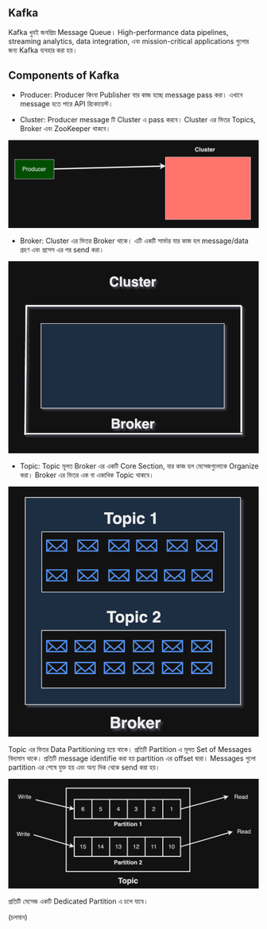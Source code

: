 ## Kafka

Kafka খুবই জনপ্রিয় Message Queue। High-performance data pipelines, streaming analytics, data integration, এবং mission-critical applications গুলোর জন্য Kafka ব্যবহার করা হয়। 

## Components of Kafka

- Producer: Producer কিংবা Publisher যার কাজ হচ্ছে message pass করা। এখানে message হতে পারে API রিকোয়েস্ট।

- Cluster: Producer message টি Cluster এ pass করবে। Cluster এর ভিতর Topics, Broker এবং ZooKeeper থাকবে।

<p align="center">
  <img src="./images/cluster.png" alt="Cluster">
</p>

- Broker: Cluster এর ভিতর Broker থাকে। এটি একটি সার্ভার যার কাজ হল message/data গ্রহণ এবং প্রসেস এর পর send করা। 

<p align="center">
  <img src="./images/broker.png" alt="Broker">
</p>

- Topic: Topic মূলত Broker এর একটি Core Section, যার কাজ হল মেসেজগুলোকে Organize করা। Broker এর ভিতর এক বা একাধিক Topic থাকবে।

<p align="center">
  <img src="./images/topic.png" alt="Topic">
</p>

Topic এর ভিতর Data Partitioning হয়ে থাকে। প্রতিটি Partition এ মূলত Set of Messages বিদ্যমান থাকে। প্রতিটি message identifie করা হয় partition এর offset দ্বারা। Messages গুলো partition এর শেষে যুক্ত হয় এবং অন্য দিক থেকে send করা হয়।

<p align="center">
  <img src="./images/partition.png" alt="Partition">
</p>

প্রতিটি মেসেজ একটি Dedicated Partition এ চলে যাবে। 

(চলমান)